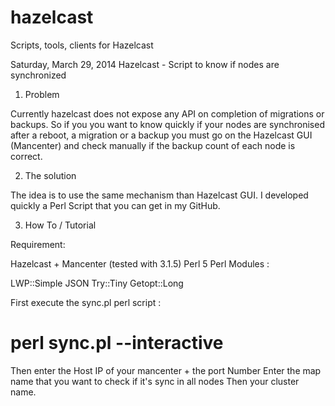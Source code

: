 hazelcast
=========

Scripts, tools, clients for Hazelcast



Saturday, March 29, 2014
Hazelcast - Script to know if nodes are synchronized
1. Problem

Currently hazelcast does not expose any API on completion of migrations or backups. So if you you want to know quickly if your nodes are synchronised after a reboot, a migration or a backup you must go on the Hazelcast GUI (Mancenter) and check manually if the backup count of each node is correct.

2. The solution

The idea is to use the same mechanism than Hazelcast GUI. I developed quickly a Perl Script that you can get in my GitHub.

3. How To / Tutorial

Requirement: 

Hazelcast + Mancenter (tested with 3.1.5)
Perl 5
Perl Modules :

LWP::Simple 
JSON 
Try::Tiny
Getopt::Long

First execute the sync.pl perl script :

# perl sync.pl --interactive

Then enter the Host IP of your mancenter + the port Number
Enter the map name that you want to check if it's sync in all nodes
Then your cluster name.
